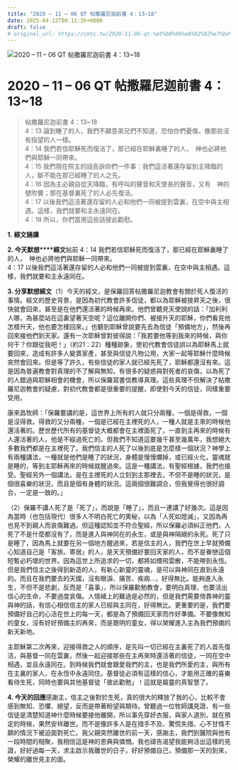 ```yaml
---
title: "2020 – 11 – 06 QT 帖撒羅尼迦前書 4：13~18"
date: 2025-04-12T00:11:35+0800
draft: false
# original_url: https://cmtc.tw/2020-11-06-qt-%e5%b8%96%e6%92%92%e7%be%85%e5%b0%bc%e8%bf%a6%e5%89%8d%e6%9b%b8-4%ef%bc%9a1318
---
```


![2020 – 11 – 06 QT 帖撒羅尼迦前書 4：13~18](/images/qt.jpg   "2020 – 11 – 06 QT 帖撒羅尼迦前書 4：13~18")

# 2020 – 11 – 06 QT 帖撒羅尼迦前書 4：13~18

> 帖撒羅尼迦前書 4：13~18  
> 4：13 論到睡了的人，我們不願意弟兄們不知道，恐怕你們憂傷，像那些沒有指望的人一樣。  
> 4：14 我們若信耶穌死而復活了，那已經在耶穌裏睡了的人，　神也必將他們與耶穌一同帶來。  
> 4：15 我們現在照主的話告訴你們一件事：我們這活著還存留到主降臨的人，斷不能在那已經睡了的人之先。  
> 4：16 因為主必親自從天降臨，有呼叫的聲音和天使長的聲音，又有　神的號吹響；那在基督裏死了的人必先復活。  
> 4：17 以後我們這活著還存留的人必和他們一同被提到雲裏，在空中與主相遇。這樣，我們就要和主永遠同在。  
> 4：18 所以，你們當用這些話彼此勸慰。

**1.** **經文誦讀**

**2. 今天默想****經文**帖前 4：14 我們若信耶穌死而復活了，那已經在耶穌裏睡了的人，　神也必將他們與耶穌一同帶來。  
4：17 以後我們這活著還存留的人必和他們一同被提到雲裏，在空中與主相遇。這樣，我們就要和主永遠同在。

**3. 分享默想經文**（1）今天的經文，是保羅回答帖撒羅尼迦教會有關於死人復活的事情。經文的歷史背景，是因為初代教會許多信徒，都以為耶穌被接昇天之後，很快就會回來，甚至是在他們還活著的時候再來。他們曾聽見天使說的話：「加利利人哪，為甚麼站在這裏望著天空呢？這位離開你們、被接升天的耶穌，你們看見他怎樣升天，他也要怎樣回來。」也聽到耶穌曾說要先去為信徒「預備地方」，然後再回來接他們到天家。還有一次耶穌曾對彼得說：「我若要他等到我來的時候，與你何干？你跟從我吧！」（約21：22）種種跡象，使初代教會信徒誤以為耶穌馬上就要回來，造成有許多人變賣家產，甚至與信徒凡物公用，大家一起等耶穌什麼時候突然會回來。但是等了許久，有些信徒的家人就已經先死了，耶穌都還沒有來。這是因為普遍教會對真理的不了解與無知，有很多的疑惑與對死者的哀傷，以為死了的人錯過與耶穌相會的機會，所以保羅寫書信教導真理。這些真理不但解決了帖撒羅尼迦教會的疑慮，對初代教會都是很重要的提醒，即使對今天的信徒，同樣重要受用。

康來昌牧師：「保羅要講的是，這世界上所有的人就只分兩種，一個是得救，一個是沒得救。得救的又分兩種，一個是已經在主裡死的人，一種人就是主來的時候他還活著的。歷世歷代所有的基督徒大概都會在主裡面死了，一直到主再來的時候有人還活著的人，他是不經過死亡的。但我們不知道這要幾千甚至幾萬年，我想絕大多數我們都是在主裡死了。我們信主的人死了以後到底是怎麼樣一個狀況？神學上有兩種講法，一種就是他們是睡了的狀況，身體是慢慢爛掉，或已經火化，靈魂就是睡的，等到主耶穌再來的時候就醒過來。這是一種講法，有聖經根據，我們也接受。聖經另外一個講法，是在主裡死的人立刻到主那裡去，不但不是睡的狀況，是個很喜樂的狀況，而且是個有身體的狀況。這兩個很難調合，但我覺得也很好調合，一定是一致的。」

（2）保羅不講人死了是「死了」，而說是「睡了」，而且一連講了好幾次。這是因為當時（也包括現代）很多人不明白死亡的奧秘，以為「人死如燈滅」，又因為再也見不到親人而哀傷難過。但這種認知並不符合聖經，所以保羅必須糾正他們，人死了不是什麼都沒有了，而是進入與神同在的永生，或是與神隔絕的永死。死了只是睡了，因為馬上就要在另一個地方醒過來，若是信主的人，我們在世上早就預備心知道自己是「客旅、寄居」的人，是天天預備好要回天家的人，而不是眷戀這個短暫必朽壞的世界。因為這世上所追求的一切，都將如煙飛雲散，不能帶到永恆。但是我們信主之後得到新造的人，有新心新靈的靈魂，是可以與神同在直到永遠的。而且在我們要去的天國，沒有眼淚、痛苦、疾病…，好得無比。能夠進入永生，不但不是悲劇，反而是「喜事」，所以保羅勸勉教會，要明白真理，也要活出信心的生命，不要過度哀傷。人情緒上的難過是必然的，但是我們需要倚靠神的靈與神的話，有信心相信信主的家人已經與主同在，好得無比。更重要的是，我們要預備好自己的心活在世上的每一天，都是為了預備回天家而作好準備。不要像無知的童女，沒有好好預備主的再來，而是聰明的童女，得以榮耀進入主為我們預備的新天新地。

主耶穌第二次再來，迎接得救之人的順序，是先叫一切已經在主裏死了的人首先復活，與基督一同在雲裏，然後一起迎接那些在主再來時還活著的信徒，一同在空中相遇，並且永遠同在。到時候我們就會跟愛我們的主，也是我們所愛的主，與所有在主裏的家人，在永恆中永遠同住。基督徒必須有這樣的信心，才能用正確的喜樂看待生死，同時也要與其他基督徒「彼此勸勉」！這就是屬靈的真智慧了。

**4. 今天的回應**感謝主，信主之後對於生死，真的很大的釋放了我的心，比較不會感到無知、恐懼、絕望，反而是帶著盼望與期待。曾聽過一位牧師講見證，有一些信徒是清楚知道神什麼時候要接他離開，所以事先穿好衣服，與家人道別，就在預定的時候，果然安祥離世。而不是像許多人是在措手不及、驚慌失措、心不甘情不願的情況下被迫面對死亡。我父親突然離世的前一天，感謝主，我們到醫院與他有一段時間的相聚，我相信這是神的恩典與憐憫。我也禱告渴望我能夠活出這樣的見證，好好過每一天，求主啟示我離世的日子，好好預備自己，預備那一天的到來，榮耀的離世見主的面。